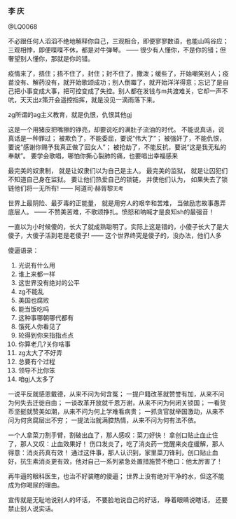 ### 李 庆
@LQ0068

不必跟任何人滔滔不绝地解释你自己，三观相合，即便寥寥数语，也能山鸣谷应；三观相悖，即便喋喋不休，都是对牛弹琴。
—— 很少有人懂你，不是你的错；但奢望别人懂你，那就是你的错。

疫情来了，捂住；捂不住了，封住；封不住了，撒泼；缓些了，开始嘲笑别人；疫苗没有、解药没有，就开始歌颂成功；别人倒霉了，就开始洋洋得意；忘记了是自己把小事变成大事，把可控变成了失控。别人都在发钱与m共渡难关，它却一声不吭，天天出z策开会遥控指挥，就是没见一滴雨落下来。

zg所谓的ag主义教育，就是仇恨，仇恨其他gj

这是一个用猪皮把嘴擦的铮亮，却要说吃的满肚子流油的时代。
不能说真话，说真话是一种罪过；
被欺负了，不能委屈，要说“伟大了”；
被强奸了，不能仇恨，要说“感谢你赐予我真正做了回女人”；
被抢劫了，不能反抗，要说“这是我无私的奉献”。
要学会歌唱，哪怕你撕心裂肺的痛，也要唱出幸福感来

最完美的奴隶制，
就是让奴隶们以为自己是主人。
最完美的监狱，
就是让囚犯们不知道自己身在监狱。
要让他们热爱自己的锁链，
并使他们认为，
如果失去了锁链他们将一无所有!
—— 阿道司·赫胥黎`无考`

世界上最阴险、最歹毒的正能量，
就是用穷人的艰辛和苦难，
当做励志故事愚弄底层人。
—— 不赞美苦难，不歌颂挣扎。愤怒和呐喊才是良知sh的最强音！

一直以为小时候傻的，长大了就成熟聪明了。实际上这是错的，小傻子长大了是大傻子，大傻子活到老是老傻子!
—— 这个世界终究是傻子的，没办法，他们人多

傻逼语录：
1. 光说有什么用
2. 谁上来都一样
3. 这世界没有绝对的公平
4. zg不能乱
5. 美国也腐败
6. 能当饭吃吗
7. 这种事哪朝哪代都有
8. 饿死人你看见了
9. 轮得到你来指指点点
10. 你算老几?关你啥事
11. zg太大了不好弄
12. 总要有个过程
13. 领导不比你笨
14. 咱gj人太多了

一说平反就感恩戴德，从来不问为何含冤；
一提户籍改革就赞誉有加，从来不问为何失去迁徙自由；
一谈改革开放就千恩万谢，从来不问为何闭关锁国；
一看货币坚挺就赞美如潮，从来不问为何上学难看病贵；
一抓贪官就举国激动，从来不问为何贪腐层出不穷；
一提法治就满腔热情，从来不问为何有法不依。

一个人拿菜刀割手臂，割破出血了，那人感叹：菜刀好快！
拿创口贴止血止住了，那人又叹：止血效果好！
伤口发炎了，吃了消炎药一觉醒来炎症缓解，那人得意：消炎药真有效！
通过这件事，那人认识到，家里菜刀锋利，创口贴止血好，抗生素消炎更有效，他对自己一系列紧急处置措施赞不绝口：他太厉害了！

再牛逼的眼科医生，也治不好装瞎的傻逼；
世界上没有绝对干净的水，但这不能成为你喝尿的理由。

宣传就是无耻地说别人的坏话，
不要脸地说自己的好话，
睁着眼睛说瞎话，
还要禁止别人说实话。
